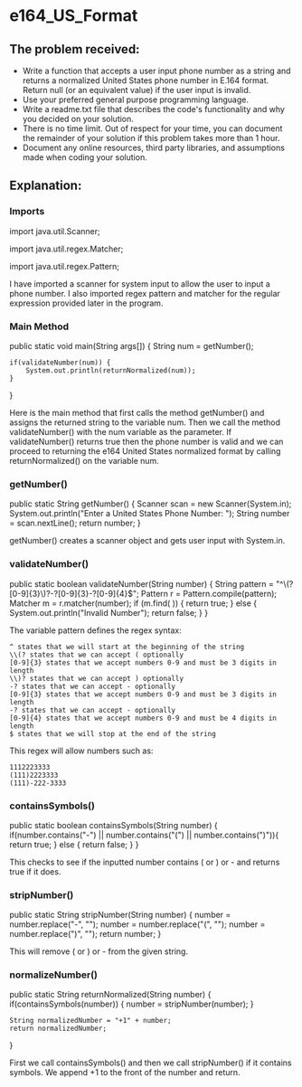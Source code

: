 # e164_US_Format

## The problem received:

* Write a function that accepts a user input phone number as a string and returns a normalized United States phone number in E.164 format. Return null (or an equivalent value) if the user input is invalid.
* Use your preferred general purpose programming language.
* Write a readme.txt file that describes the code's functionality and why you decided on your solution.
* There is no time limit. Out of respect for your time, you can document the remainder of your solution if this problem takes more than 1 hour.
* Document any online resources, third party libraries, and assumptions made when coding your solution.

## Explanation:

### Imports

import java.util.Scanner;

import java.util.regex.Matcher;

import java.util.regex.Pattern;

I have imported a scanner for system input to allow the user to input a phone number. I also imported regex pattern and matcher for the regular expression
provided later in the program.

### Main Method

public static void main(String args[]) {
	String num = getNumber();
		
	if(validateNumber(num)) {
		System.out.println(returnNormalized(num));
	}
}

Here is the main method that first calls the method getNumber() and assigns the returned string to the variable num. Then we call the method 
validateNumber() with the num variable as the parameter. If validateNumber() returns true then the phone number is valid and we can proceed to returning 
the e164 United States normalized format by calling returnNormalized() on the variable num.

### getNumber() 

public static String getNumber() {
	Scanner scan = new Scanner(System.in);
	System.out.println("Enter a United States Phone Number: ");
	String number = scan.nextLine();
	return number;
}

getNumber() creates a scanner object and gets user input with System.in. 

### validateNumber()

public static boolean validateNumber(String number) {
    String pattern = "^\\(?[0-9]{3}\\)?-?[0-9]{3}-?[0-9]{4}$";
    Pattern r = Pattern.compile(pattern);
    Matcher m = r.matcher(number);
       if (m.find( )) {
          return true;
       } else {
	  System.out.println("Invalid Number");
          return false;
       }
}

The variable pattern defines the regex syntax:

	^ states that we will start at the beginning of the string
	\\(? states that we can accept ( optionally 
	[0-9]{3} states that we accept numbers 0-9 and must be 3 digits in length
	\\)? states that we can accept ) optionally
	-? states that we can accept - optionally
	[0-9]{3} states that we accept numbers 0-9 and must be 3 digits in length
	-? states that we can accept - optionally
	[0-9]{4} states that we accept numbers 0-9 and must be 4 digits in length
	$ states that we will stop at the end of the string

This regex will allow numbers such as:

	1112223333
	(111)2223333
	(111)-222-3333

### containsSymbols()

public static boolean containsSymbols(String number) {
	if(number.contains("-") || number.contains("(") || number.contains(")")){
		return true;
	}
  	else
  	{
		return false;
  	}
}

This checks to see if the inputted number contains ( or ) or - and returns true if it does.

### stripNumber() 

public static String stripNumber(String number) {
	number = number.replace("-", "");
	number = number.replace("(", "");
	number = number.replace(")", "");
	return number;
}

This will remove ( or ) or - from the given string.

### normalizeNumber()

public static String returnNormalized(String number) {
	if(containsSymbols(number)) {
		number = stripNumber(number);
	}
		
	String normalizedNumber = "+1" + number;
	return normalizedNumber;
}

First we call containsSymbols() and then we call stripNumber() if it contains symbols. We append +1 to the front of the number and return.

